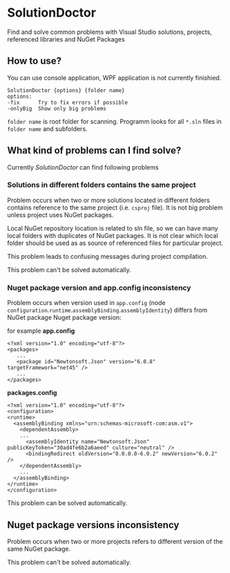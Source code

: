 # SolutionDoctor
Find and solve common problems with Visual Studio solutions, projects, referenced libraries and NuGet Packages

## How to use?

You can use console application, WPF application is not currently finishied. 

    SolutionDoctor {options} {folder name}
    options:
    -fix      Try to fix errors if possible
    -onlyBig  Show only big problems
    
`folder name` is root folder for scanning. Programm looks for all `*.sln` files in `folder name` and subfolders.

## What kind of problems can I find solve?

Currently *SolutionDoctor* can find following problems

### Solutions in different folders contains the same project

Problem occurs when two or more solutions located in different folders contains reference to the same project (i.e. `csproj` file). It is not big problem unless project uses NuGet packages.

Local NuGet repository location is related to sln file, so we can have many local folders with duplicates of NuGet packages. It is not clear which local folder should be used as as source of referenced files for particular project.
    
This problem leads to confusing messages during project compilation. 

This problem can't be solved automatically.

### Nuget package version and app.config inconsistency

Problem occurs when version used in `app.config` (node  `configuration`.`runtime`.`assemblyBinding`.`assemblyIdentity`) differs from NuGet package 
Nuget package version:

for example
**app.config**

 ```
 <?xml version="1.0" encoding="utf-8"?>
 <packages> 
	...    
	<package id="Newtonsoft.Json" version="6.0.8" targetFramework="net45" />
	...    
</packages>  
  ```  
    
**packages.config**    
    
  ```  
 <?xml version="1.0" encoding="utf-8"?>
 <configuration>
  <runtime>
    <assemblyBinding xmlns="urn:schemas-microsoft-com:asm.v1">
      <dependentAssembly>
      ...
        <assemblyIdentity name="Newtonsoft.Json" publicKeyToken="30ad4fe6b2a6aeed" culture="neutral" />
        <bindingRedirect oldVersion="0.0.0.0-6.0.2" newVersion="6.0.2" />
      </dependentAssembly>
      ...
    </assemblyBinding>
  </runtime>       
</configuration>
``` 

This problem can be solved automatically.


## Nuget package versions inconsistency

Problem occurs when two or more projects refers to different version of the same NuGet package.

This problem can't be solved automatically.

